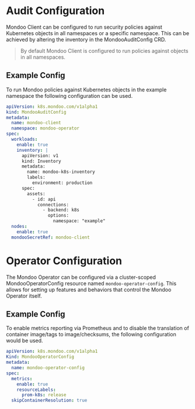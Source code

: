 # Audit Configuration

Mondoo Client can be configured to run security policies against Kubernetes objects in all namespaces or a specific namespace. This can be achieved by altering the inventory in the MondooAuditConfig CRD.

> By default Mondoo Client is configured to run policies against objects in all namespaces.

## Example Config

To run Mondoo policies against Kubernetes objects in the example namespace the following configuration can be used.

```yaml
apiVersion: k8s.mondoo.com/v1alpha1
kind: MondooAuditConfig
metadata:
  name: mondoo-client
  namespace: mondoo-operator
spec:
  workloads:
    enable: true
    inventory: |
      apiVersion: v1
      kind: Inventory
      metadata:
        name: mondoo-k8s-inventory
        labels:
          environment: production
      spec:
        assets:
          - id: api
            connections:
              - backend: k8s
                options:
                  namespace: "example"
  nodes:
    enable: true
  mondooSecretRef: mondoo-client
```

# Operator Configuration

The Mondoo Operator can be configured via a cluster-scoped MondooOperatorConfig resource named `mondoo-operator-config`. This allows for setting up features and behaviors that control the Mondoo Operator itself.

## Example Config

To enable metrics reporting via Prometheus and to disable the translation of container image/tags to image/checksums, the following configuration would be used.

```yaml
apiVersion: k8s.mondoo.com/v1alpha1
Kind: MondooOperatorConfig
metadata:
  name: mondoo-operator-config
spec:
  metrics:
    enable: true
    resourceLabels:
      prom-k8s: release
  skipContainerResolution: true
```
